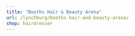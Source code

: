 ```yaml
---
title: "Booths Hair & Beauty Arena"
url: /lynchburg/booths-hair-and-beauty-arena/
shop: hairdresser
---
```

